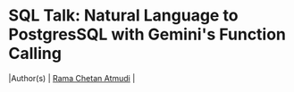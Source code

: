 # SQL Talk: Natural Language to PostgresSQL with Gemini's Function Calling

|Author(s) | [Rama Chetan Atmudi](https://github.com/Ramachetan) |